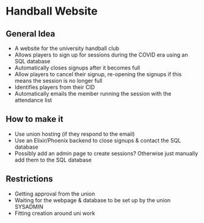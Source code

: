 # Handball Website

## General Idea
* A website for the university handball club  
* Allows players to sign up for sessions during the COVID era using an SQL database 
* Automatically closes signups after it becomes full 
* Allow players to cancel their signup, re-opening the signups if this means the session is no longer full 
* Identifies players from their CID 
* Automatically emails the member running the session with the attendance list 

## How to make it
* Use union hosting (if they respond to the email) 
* Use an Elixir/Phoenix backend to close signups & contact the SQL database 
* Possibly add an admin page to create sessions? Otherwise just manually add them to the SQL database 

## Restrictions
* Getting approval from the union 
* Waiting for the webpage & database to be set up by the union SYSADMIN 
* Fitting creation around uni work 